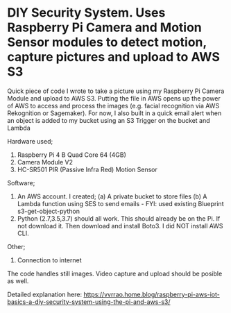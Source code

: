 # DIY Security System. Uses Raspberry Pi Camera and Motion Sensor modules to detect motion, capture pictures and upload to AWS S3
Quick piece of code I wrote to take a picture using my Raspberry Pi Camera Module and upload to AWS S3. Putting the file in AWS opens up the power of AWS to access and process the images (e.g. facial recognition via AWS Rekognition or Sagemaker). For now, I also built in a quick email alert when an object is added to my bucket using an S3 Trigger on the bucket and Lambda

Hardware used;
1) Raspberry Pi 4 B Quad Core 64 (4GB)
2) Camera Module V2
3) HC-SR501 PIR (Passive Infra Red) Motion Sensor

Software;
1) An AWS account. I created;
        (a) A private bucket to store files
        (b) A Lambda function using SES to send emails - FYI: used existing Blueprint s3-get-object-python
2) Python (2.7,3.5,3.7) should all work. This should already be on the Pi. If not download it. Then download and install Boto3. I did NOT install AWS CLI.

Other;
1) Connection to internet

The code handles still images. Video capture and upload should be posible as well. 

Detailed explanation here: https://vvrrao.home.blog/raspberry-pi-aws-iot-basics-a-diy-security-system-using-the-pi-and-aws-s3/
